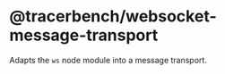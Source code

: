 # @tracerbench/websocket-message-transport

Adapts the `ws` node module into a message transport.

```ts

```